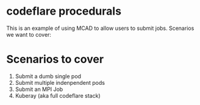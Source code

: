 # codeflare procedurals
This is an example of using MCAD to allow users to submit jobs. Scenarios we want to cover:


# Scenarios to cover
1. Submit a dumb single pod
2. Submit multiple indenpendent pods
3. Submit an MPI Job
4. Kuberay (aka full codeflare stack)

# 